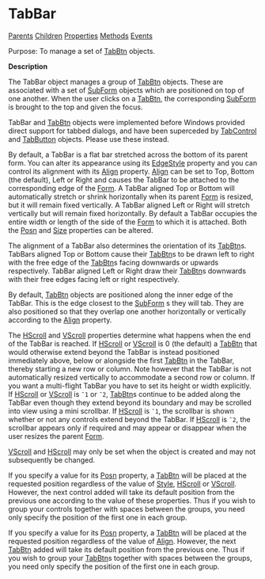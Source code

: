 




<h1 class="heading"><span class="name">TabBar</span></h1>

[Parents](../ParentLists/TabBar.htm) [Children](../ChildLists/TabBar.htm) [Properties](../PropLists/TabBar.htm) [Methods](../MethodLists/TabBar.htm) [Events](../EventLists/TabBar.htm)


Purpose: To manage a set of [TabBtn](../a-z/tabbtn.md) objects.


**Description**


The TabBar object manages a group of [TabBtn](../a-z/tabbtn.md) objects. These are associated with a set of [SubForm](../a-z/subform.md) objects which are positioned on top of one another. When the user clicks on a [TabBtn](../a-z/tabbtn.md),
the corresponding [SubForm](../a-z/subform.md) is brought to the
top and given the focus.



TabBar and [TabBtn](../a-z/tabbtn.md) objects were implemented
before Windows provided direct support for tabbed dialogs, and have been
superceded by [TabControl](../a-z/tabcontrol.md) and [TabButton](../a-z/tabbutton.md) objects. Please use these instead.


By default, a TabBar is a flat bar stretched across the bottom of its parent
form. You can alter its appearance using its [EdgeStyle](../a-z/edgestyle.md) property and you can control its alignment with its [Align](../a-z/align.md) property. [Align](../a-z/align.md) can be set to Top, Bottom
(the default), Left or Right and causes the TabBar to be attached to the
corresponding edge of the [Form](../a-z/form.md). A TabBar aligned
Top or Bottom will automatically stretch or shrink horizontally when its parent [Form](../a-z/form.md) is resized, but it will remain fixed vertically. A TabBar aligned Left or Right
will stretch vertically but will remain fixed horizontally. By default a TabBar
occupies the entire width or length of the side of the [Form](../a-z/form.md) to which it is attached. Both the [Posn](../a-z/posn.md) and [Size](../a-z/size.md) properties can be altered.


The alignment of a TabBar also determines the orientation of its [TabBtn](../a-z/tabbtn.md)s.
TabBars aligned Top or Bottom cause their [TabBtn](../a-z/tabbtn.md)s
to be drawn left to right with the free edge of the [TabBtn](../a-z/tabbtn.md)s
facing downwards or upwards respectively. TabBar aligned Left or Right draw
their [TabBtn](../a-z/tabbtn.md)s downwards with their free edges
facing left or right respectively.


By default, [TabBtn](../a-z/tabbtn.md) objects are positioned
along the inner edge of the TabBar. This is the edge closest to the [SubForm](../a-z/subform.md) s they will tab. They are also positioned so that they overlap one another
horizontally or vertically according to the [Align](../a-z/align.md) property.


The [HScroll](../a-z/hscroll.md) and [VScroll](../a-z/vscroll.md) properties determine what happens when the end of the TabBar is reached. If [HScroll](../a-z/hscroll.md) or [VScroll](../a-z/vscroll.md) is 0 (the default) a [TabBtn](../a-z/tabbtn.md) that would otherwise extend beyond the TabBar is instead positioned immediately
above, below or alongside the first [TabBtn](../a-z/tabbtn.md) in
the TabBar, thereby starting a new row or column. Note however that the TabBar
is not automatically resized vertically to accommodate a second row or column.
If you want a multi-flight TabBar you have to set its height or width
explicitly. If [HScroll](../a-z/hscroll.md) or [VScroll](../a-z/vscroll.md) is `¯1` or `¯2`,
[TabBtn](../a-z/tabbtn.md)s continue to be added along the TabBar
even though they extend beyond its boundary and may be scrolled into view using
a mini scrollbar. If [HScroll](../a-z/hscroll.md) is `¯1`,
the scrollbar is shown whether or not any controls extend beyond the TabBar. If [HScroll](../a-z/hscroll.md) is `¯2`, the scrollbar appears only if
required and may appear or disappear when the user resizes the parent [Form](../a-z/form.md).


[VScroll](../a-z/vscroll.md) and [HScroll](../a-z/hscroll.md) may only be set when the object is created and may not subsequently be changed.


If you specify a value for its [Posn](../a-z/posn.md) property, a [TabBtn](../a-z/tabbtn.md) will be placed at the
requested position regardless of the value of [Style](../a-z/style.md),
[HScroll](../a-z/hscroll.md) or [VScroll](../a-z/vscroll.md).
However, the next control added will take its default position from the previous
one according to the value of these properties. Thus if you wish to group your
controls together with spaces between the groups, you need only specify the
position of the first one in each group.


If you specify a value for its [Posn](../a-z/posn.md) property, a [TabBtn](../a-z/tabbtn.md) will be placed at the
requested position regardless of the value of [Align](../a-z/align.md).
However, the next [TabBtn](../a-z/tabbtn.md) added will take its
default position from the previous one. Thus if you wish to group your [TabBtn](../a-z/tabbtn.md)s
together with spaces between the groups, you need only specify the position of
the first one in each group.


